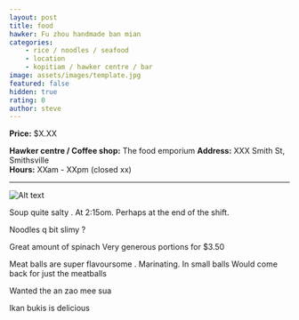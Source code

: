 ```yaml
---
layout: post
title: food
hawker: Fu zhou handmade ban mian
categories: 
    - rice / noodles / seafood
    - location
    - kopitiam / hawker centre / bar
image: assets/images/template.jpg
featured: false
hidden: true
rating: 0
author: steve
---
```



**Price:** $X.XX  

**Hawker centre / Coffee shop:** The food emporium
**Address:** XXX Smith St, Smithsville  
**Hours:** XXam - XXpm (closed xx)  

***  

![Alt text](/assets/images/image.jpg "description text")


Soup quite salty . At 2:15om. Perhaps at the end of the shift.

Noodles q bit slimy ?

Great amount of spinach 
Very generous portions for $3.50

Meat balls are super flavoursome . Marinating. In small balls 
 Would come back for just the meatballs

Wanted the an zao mee sua

Ikan bukis is delicious 

